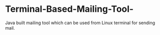 # Terminal-Based-Mailing-Tool-
Java built mailing tool which can be used from Linux terminal for sending mail.  
